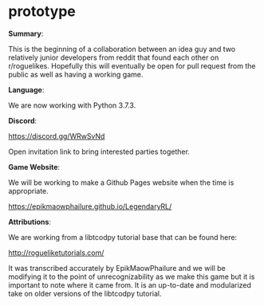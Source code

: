 # prototype

**Summary**:

This is the beginning of a collaboration between an idea guy and two relatively junior developers from reddit that found each other on r/roguelikes. Hopefully this will eventually be open for pull request from the public as well as having a working game.

**Language**:

We are now working with Python 3.7.3.

**Discord**:

<https://discord.gg/WRwSvNd>

Open invitation link to bring interested parties together.

**Game Website**:

We will be working to make a Github Pages website when the time is appropriate.

<https://epikmaowphailure.github.io/LegendaryRL/>

**Attributions**:

We are working from a libtcodpy tutorial base that can be found here:

<http://rogueliketutorials.com/>

It was transcribed accurately by EpikMaowPhailure and we will be modifying it to the point
of unrecognizability as we make this game but it is important to note where it came from. It is
an up-to-date and modularized take on older versions of the libtcodpy tutorial. 

